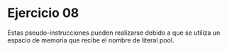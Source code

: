 # Ejercicio 08

Estas pseudo-instrucciones pueden realizarse debido a que se utiliza un espacio de memoria que recibe el nombre de literal pool.
